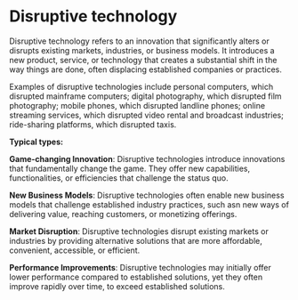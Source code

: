 # Disruptive technology

Disruptive technology refers to an innovation that significantly alters or disrupts existing markets, industries, or business models. It introduces a new product, service, or technology that creates a substantial shift in the way things are done, often displacing established companies or practices.

Examples of disruptive technologies include personal computers, which disrupted mainframe computers; digital photography, which disrupted film photography; mobile phones, which disrupted landline phones; online streaming services, which disrupted video rental and broadcast industries; ride-sharing platforms, which disrupted taxis.

**Typical types:**

****Game-changing Innovation****: Disruptive technologies introduce innovations that fundamentally change the game. They offer new capabilities, functionalities, or efficiencies that challenge the status quo.

****New Business Models****: Disruptive technologies often enable new business models that challenge established industry practices, such asn new ways of delivering value, reaching customers, or monetizing offerings.

****Market Disruption****: Disruptive technologies disrupt existing markets or industries by providing alternative solutions that are more affordable, convenient, accessible, or efficient.

****Performance Improvements****: Disruptive technologies may initially offer lower performance compared to established solutions, yet they often improve rapidly over time, to exceed established solutions.

